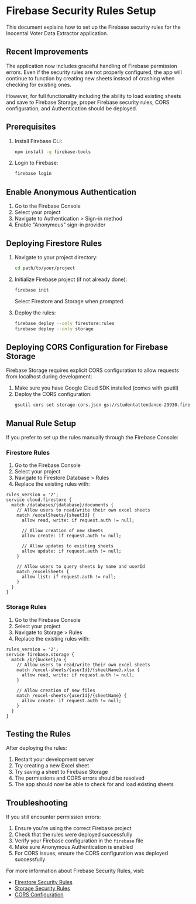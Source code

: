 # Firebase Security Rules Setup

This document explains how to set up the Firebase security rules for the Inocental Voter Data Extractor application.

## Recent Improvements

The application now includes graceful handling of Firebase permission errors. Even if the security rules are not properly configured, the app will continue to function by creating new sheets instead of crashing when checking for existing ones.

However, for full functionality including the ability to load existing sheets and save to Firebase Storage, proper Firebase security rules, CORS configuration, and Authentication should be deployed.

## Prerequisites

1. Install Firebase CLI:
   ```bash
   npm install -g firebase-tools
   ```

2. Login to Firebase:
   ```bash
   firebase login
   ```

## Enable Anonymous Authentication

1. Go to the Firebase Console
2. Select your project
3. Navigate to Authentication > Sign-in method
4. Enable "Anonymous" sign-in provider

## Deploying Firestore Rules

1. Navigate to your project directory:
   ```bash
   cd path/to/your/project
   ```

2. Initialize Firebase project (if not already done):
   ```bash
   firebase init
   ```
   Select Firestore and Storage when prompted.

3. Deploy the rules:
   ```bash
   firebase deploy --only firestore:rules
   firebase deploy --only storage
   ```

## Deploying CORS Configuration for Firebase Storage

Firebase Storage requires explicit CORS configuration to allow requests from localhost during development:

1. Make sure you have Google Cloud SDK installed (comes with gsutil)
2. Deploy the CORS configuration:
   ```bash
   gsutil cors set storage-cors.json gs://studentattendance-29930.firebasestorage.app
   ```

## Manual Rule Setup

If you prefer to set up the rules manually through the Firebase Console:

### Firestore Rules
1. Go to the Firebase Console
2. Select your project
3. Navigate to Firestore Database > Rules
4. Replace the existing rules with:

```
rules_version = '2';
service cloud.firestore {
  match /databases/{database}/documents {
    // Allow users to read/write their own excel sheets
    match /excelSheets/{sheetId} {
      allow read, write: if request.auth != null;
      
      // Allow creation of new sheets
      allow create: if request.auth != null;
      
      // Allow updates to existing sheets
      allow update: if request.auth != null;
    }
    
    // Allow users to query sheets by name and userId
    match /excelSheets {
      allow list: if request.auth != null;
    }
  }
}
```

### Storage Rules
1. Go to the Firebase Console
2. Select your project
3. Navigate to Storage > Rules
4. Replace the existing rules with:

```
rules_version = '2';
service firebase.storage {
  match /b/{bucket}/o {
    // Allow users to read/write their own excel sheets
    match /excel-sheets/{userId}/{sheetName}.xlsx {
      allow read, write: if request.auth != null;
    }
    
    // Allow creation of new files
    match /excel-sheets/{userId}/{sheetName} {
      allow create: if request.auth != null;
    }
  }
}
```

## Testing the Rules

After deploying the rules:
1. Restart your development server
2. Try creating a new Excel sheet
3. Try saving a sheet to Firebase Storage
4. The permissions and CORS errors should be resolved
5. The app should now be able to check for and load existing sheets

## Troubleshooting

If you still encounter permission errors:

1. Ensure you're using the correct Firebase project
2. Check that the rules were deployed successfully
3. Verify your Firebase configuration in the `firebase` file
4. Make sure Anonymous Authentication is enabled
5. For CORS issues, ensure the CORS configuration was deployed successfully

For more information about Firebase Security Rules, visit:
- [Firestore Security Rules](https://firebase.google.com/docs/firestore/security/get-started)
- [Storage Security Rules](https://firebase.google.com/docs/storage/security)
- [CORS Configuration](https://cloud.google.com/storage/docs/configuring-cors)